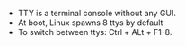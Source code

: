 - TTY is a terminal console without any GUI.
- At boot, Linux spawns 8 ttys by default
- To switch between ttys: Ctrl + ALt + F1-8.